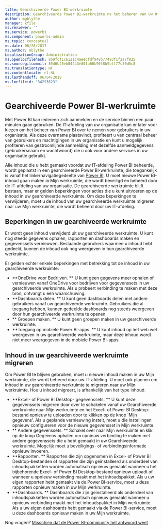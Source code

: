 ```yaml
---
title: Gearchiveerde Power BI-werkruimte
description: Gearchiveerde Power BI-werkruimte na het beheren van uw Office 365-tenant
author: mgblythe
manager: kfile
ms.reviewer: ''
ms.service: powerbi
ms.component: powerbi-admin
ms.topic: conceptual
ms.date: 06/28/2017
ms.author: mblythe
LocalizationGroup: Administration
ms.openlocfilehash: 8b9fcf1c6121c4aeecfdf948b77493f1f2a7f825
ms.sourcegitcommit: 80d6b45eb84243e801b60b9038b9bff77c30d5c8
ms.translationtype: HT
ms.contentlocale: nl-NL
ms.lasthandoff: 06/04/2018
ms.locfileid: "34293623"
---
```

# <a name="power-bi-archived-workspace"></a>Gearchiveerde Power BI-werkruimte
Met Power BI kan iedereen zich aanmelden en de service binnen een paar minuten gaan gebruiken.  De IT-afdeling van uw organisatie kan er later voor kiezen om het beheer van Power BI over te nemen voor gebruikers in uw organisatie.  Als deze overname plaatsvindt, profiteert u van centraal beheer van gebruikers en machtigingen in uw organisatie en kunt u mogelijk profiteren van gestroomlijnde aanmelding met dezelfde aanmeldgegevens (gebruikersnaam en wachtwoord) die u ook voor andere services in uw organisatie gebruikt. 

Alle inhoud die u hebt gemaakt voordat uw IT-afdeling Power BI beheerde, wordt geplaatst in een gearchiveerde Power BI-werkruimte, die toegankelijk is vanaf het linkernavigatiegedeelte van [Power BI](https://app.powerbi.com).  U moet nieuwe Power BI-inhoud gaan maken in Mijn werkruimte, die wordt beveiligd en beheerd door de IT-afdeling van uw organisatie.  De gearchiveerde werkruimte blijft bestaan, maar er gelden beperkingen voor acties die u kunt uitvoeren op de inhoud in uw gearchiveerde werkruimte.  Om deze beperkingen te verwijderen, moet u de inhoud van uw gearchiveerde werkruimte migreren naar uw Mijn werkruimte, die wordt beheerd door uw IT-afdeling.

## <a name="restrictions-in-your-archived-workspace"></a>Beperkingen in uw gearchiveerde werkruimte
Er wordt geen inhoud verwijderd uit uw gearchiveerde werkruimte.  U kunt nog steeds gegevens ophalen, rapporten en dashboards maken en gegevenssets vernieuwen.  Bestaande gebruikers waarmee u inhoud hebt gedeeld, kunnen de inhoud ook nog weergeven in hun gearchiveerde werkruimte.

Er gelden echter enkele beperkingen met betrekking tot de inhoud in uw gearchiveerde werkruimte:

* **OneDrive voor Bedrijven.  ** U kunt geen gegevens meer ophalen of vernieuwen vanaf OneDrive voor bedrijven voor gegevenssets in uw gearchiveerde werkruimte.  Als u probeert verbinding te maken met deze bron, ontvangt u een waarschuwing.
* **Dashboards delen.  ** U kunt geen dashboards delen met andere gebruikers vanaf uw gearchiveerde werkruimte.  Gebruikers die al toegang hebben, kunnen gedeelde dashboards nog steeds weergeven door hun gearchiveerde werkruimte te openen.
* ** Groepen maken.  ** U kunt geen groepen maken in uw gearchiveerde werkruimte.
* **Toegang op mobiele Power BI-apps.  ** U kunt inhoud op het web wel weergeven in uw gearchiveerde werkruimte, maar deze inhoud wordt niet meer weergegeven in de mobiele Power BI-apps.

## <a name="migrating-content-in-your-archived-workspace"></a>Inhoud in uw gearchiveerde werkruimte migreren
Om Power BI te blijven gebruiken, moet u nieuwe inhoud maken in uw Mijn werkruimte, die wordt beheerd door uw IT-afdeling.   U moet ook plannen om inhoud in uw gearchiveerde werkruimte te migreren naar uw Mijn werkruimte.  Hoe u inhoud migreert, is afhankelijk van het type inhoud:

* **Excel- of Power BI Desktop- gegevenssets.  ** U kunt deze gegevenssets migreren door over te schakelen vanaf uw Gearchiveerde werkruimte naar Mijn werkruimte en het Excel- of Power BI Desktop-bestand opnieuw te uploaden door te klikken op de knop 'Mijn gegevens'.  Als u geplande vernieuwing instelt, moet u die instellingen opnieuw configureren voor de nieuwe gegevensset in Mijn werkruimte.
* ** Andere gegevenssets.  ** Schakel over naar Mijn werkruimte en klik op de knop Gegevens ophalen om opnieuw verbinding te maken met andere gegevenssets die u hebt gemaakt in uw Gearchiveerde werkruimte.  Mogelijk moet u beveiligings- of verbindingsinformatie opnieuw invoeren.
* **Rapporten.  ** Rapporten die zijn opgenomen in Excel- of Power BI Desktop-bestanden of rapporten die zijn geïnstalleerd als onderdeel van inhoudspakketten worden automatisch opnieuw gemaakt wanneer u het bijbehorende Excel- of Power BI Desktop-bestand opnieuw uploadt of wanneer u opnieuw verbinding maakt met het inhoudspakket.  Als u uw eigen rapporten hebt gemaakt via de Power BI-service, moet u deze rapporten opnieuw maken in uw Mijn werkruimte.
* **Dashboards.  ** Dashboards die zijn geïnstalleerd als onderdeel van inhoudspakketten worden automatisch opnieuw gemaakt wanneer u opnieuw verbinding maakt met het inhoudspakket in Mijn werkruimte.  Als u uw eigen dashboards hebt gemaakt via de Power BI-service, moet u deze dashboards opnieuw maken in uw Mijn werkruimte.

Nog vragen? [Misschien dat de Power BI-community het antwoord weet](http://community.powerbi.com/)

